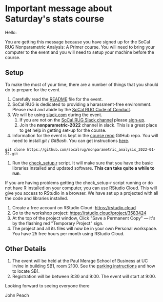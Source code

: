 # Important message about Saturday's stats course

Hello:

You are getting this message because you have signed up for the SoCal RUG Nonparametric Analysis: A Primer course. You will need to bring your computer to the event and you will need to setup your machine before the course.

## Setup

To make the most of your time, there are a number of things that you should do to prepare for the event.

1. Carefully read the [README](https://github.com/socalrug/nonparametric_analysis_2022-01-22/blob/master/README.md) file for the event.
1. SoCal RUG is dedicated to providing a harassment-free environment. Please read and abide by the [SoCal RUG Code of Conduct](https://github.com/socalrug/nonparametric_analysis_2022-01-22/blob/master/code-of-conduct.md).
1. We will be using [slack.com](https://slack.com/) during the event. 
    1. If you are not on the [SoCal RUG Slack channel](https://tinyurl.com/socalrug-slack) please [sign-up](https://tinyurl.com/socalrug-slack-signup).
    1. Join the **nonparametric-2022** channel in slack. This is a great place to get help in getting set-up for the course.
1. Information for the event is kept in the [course repo](https://github.com/socalrug/nonparametric_analysis_2022-01-22) GitHub repo. You will need to install *git* / *GitBash*. You can get instructions [here](https://github.com/socalrug/nonparametric_analysis_2022-01-22/blob/master/setup/install_git.txt).
```
git clone https://github.com/socalrug/nonparametric_analysis_2022-01-22.git
```
1. Run the [check_setup.r](https://github.com/socalrug/nonparametric_analysis_2022-01-22/blob/master/check_setup.r) script. It will make sure that you have the basic libraries installed and updated software. **This can take quite a while to run**.

If you are having problems getting the check_setup-r script running or do not have R installed on your computer, you can use RStudio Cloud. This will give you access to RStudio in a browser. We have set up a projected with all the code and libraries installed.
1. Create a free account on RStudio Cloud: https://rstudio.cloud
1. Go to the workshop project: https://rstudio.cloud/project/3583424
1. At the top of the project window, Click "Save a Permanent Copy" — it's by the flashing red "Temporary Project" sign.
1. The project and all its files will now be in your own Personal workspace. You have 25 free hours per month using RStudio Cloud.


## Other Details

1. The event will be held at the Paul Merage School of Business at UC Irvine in building SB1, room 2100. See the [parking instructions](https://github.com/socalrug/nonparametric_analysis_2022-01-22/blob/master/parking/Parking%20and%20Building%20Location.pdf) and how to locate SB1.
1. Registration will be between 8:30 and 9:00. The event will start at 9:00.

Looking forward to seeing everyone there

John Peach
